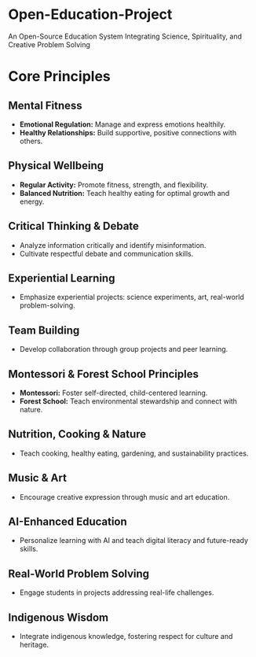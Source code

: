 # Open-Education-Project
An Open-Source Education System Integrating Science, Spirituality, and Creative Problem Solving 

# Core Principles

## Mental Fitness
- **Emotional Regulation:** Manage and express emotions healthily.  
- **Healthy Relationships:** Build supportive, positive connections with others.  

## Physical Wellbeing
- **Regular Activity:** Promote fitness, strength, and flexibility.  
- **Balanced Nutrition:** Teach healthy eating for optimal growth and energy.  

## Critical Thinking & Debate
- Analyze information critically and identify misinformation.  
- Cultivate respectful debate and communication skills.  

## Experiential Learning
- Emphasize experiential projects: science experiments, art, real-world problem-solving.  

## Team Building
- Develop collaboration through group projects and peer learning.  

## Montessori & Forest School Principles
- **Montessori:** Foster self-directed, child-centered learning.  
- **Forest School:** Teach environmental stewardship and connect with nature.  

## Nutrition, Cooking & Nature
- Teach cooking, healthy eating, gardening, and sustainability practices.  

## Music & Art
- Encourage creative expression through music and art education.  

## AI-Enhanced Education
- Personalize learning with AI and teach digital literacy and future-ready skills.  

## Real-World Problem Solving
- Engage students in projects addressing real-life challenges.  

## Indigenous Wisdom
- Integrate indigenous knowledge, fostering respect for culture and heritage.
